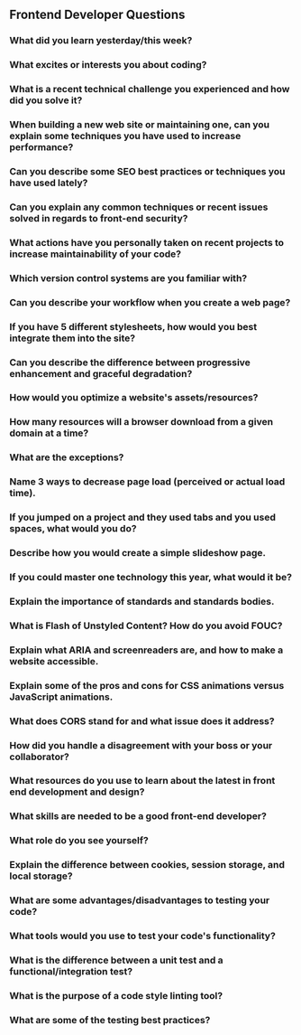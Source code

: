## Frontend Developer Questions 

### What did you learn yesterday/this week?

### What excites or interests you about coding?

### What is a recent technical challenge you experienced and how did you solve it?

### When building a new web site or maintaining one, can you explain some techniques you have used to increase performance?

### Can you describe some SEO best practices or techniques you have used lately?

### Can you explain any common techniques or recent issues solved in regards to front-end security?

### What actions have you personally taken on recent projects to increase maintainability of your code?

### Which version control systems are you familiar with?

### Can you describe your workflow when you create a web page?

### If you have 5 different stylesheets, how would you best integrate them into the site?

### Can you describe the difference between progressive enhancement and graceful degradation?

### How would you optimize a website's assets/resources?

### How many resources will a browser download from a given domain at a time?

### What are the exceptions?

### Name 3 ways to decrease page load (perceived or actual load time).

### If you jumped on a project and they used tabs and you used spaces, what would you do?

### Describe how you would create a simple slideshow page.

### If you could master one technology this year, what would it be?

### Explain the importance of standards and standards bodies.

### What is Flash of Unstyled Content? How do you avoid FOUC?

### Explain what ARIA and screenreaders are, and how to make a website accessible.

### Explain some of the pros and cons for CSS animations versus JavaScript animations.

### What does CORS stand for and what issue does it address?

### How did you handle a disagreement with your boss or your collaborator?

### What resources do you use to learn about the latest in front end development and design?

### What skills are needed to be a good front-end developer?

### What role do you see yourself?

### Explain the difference between cookies, session storage, and local storage?

### What are some advantages/disadvantages to testing your code?

### What tools would you use to test your code's functionality?

### What is the difference between a unit test and a functional/integration test?

### What is the purpose of a code style linting tool?

### What are some of the testing best practices?

